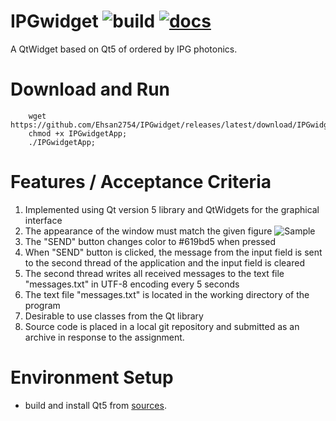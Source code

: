 # IPGwidget ![build](https://github.com/Ehsan2754/IPGwidget/actions/workflows/build.yml/badge.svg)  [![docs](https://github.com/Ehsan2754/IPGwidget/actions/workflows/docs.yml/badge.svg)](https://ehsan2754.github.io/IPGwidget)
A QtWidget based on Qt5 of ordered by IPG photonics. 
# Download and Run
```
    wget https://github.com/Ehsan2754/IPGwidget/releases/latest/download/IPGwidgetApp;
    chmod +x IPGwidgetApp; 
    ./IPGwidgetApp;
``` 

# Features / Acceptance Criteria

1. Implemented using Qt version 5 library and QtWidgets for the graphical interface
2. The appearance of the window must match the given figure
    ![Sample](https://i.ibb.co/smCSV2P/Screenshot-from-2023-02-03-16-10-23.png)
3. The "SEND" button changes color to #619bd5 when pressed
4. When "SEND" button is clicked, the message from the input field is sent to the second thread of the application and the input field is cleared
5. The second thread writes all received messages to the text file "messages.txt" in UTF-8 encoding every 5 seconds
6. The text file "messages.txt" is located in the working directory of the program
7. Desirable to use classes from the Qt library
8. Source code is placed in a local git repository and submitted as an archive in response to the assignment.

# Environment Setup

* build and install Qt5 from [sources](https://wiki.qt.io/Building_Qt_5_from_Git#Getting_the_source_code).